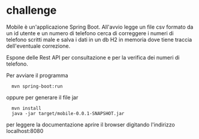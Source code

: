 # challenge
Mobile è un'applicazione Spring Boot.
All'avvio legge un file csv formato da un id utente e un numero di telefono cerca di correggere i numeri di telefono scritti male e salva i dati in un db H2 in memoria dove tiene traccia dell'eventuale correzione.

Espone delle Rest API per consultazione e per la verifica dei numeri di telefono. 


Per avviare il programma 
```shell   
  mvn spring-boot:run  
```
  
oppure per generare il file jar

```shell  
  mvn install  
  java -jar target/mobile-0.0.1-SNAPSHOT.jar  
``` 
  
per leggere la documentazione aprire il browser digitando l'indirizzo localhost:8080






